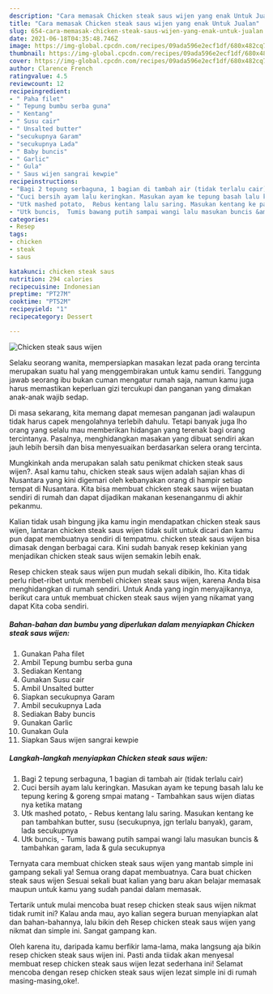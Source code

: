 ```yaml
---
description: "Cara memasak Chicken steak saus wijen yang enak Untuk Jualan"
title: "Cara memasak Chicken steak saus wijen yang enak Untuk Jualan"
slug: 654-cara-memasak-chicken-steak-saus-wijen-yang-enak-untuk-jualan
date: 2021-06-18T04:35:48.746Z
image: https://img-global.cpcdn.com/recipes/09ada596e2ecf1df/680x482cq70/chicken-steak-saus-wijen-foto-resep-utama.jpg
thumbnail: https://img-global.cpcdn.com/recipes/09ada596e2ecf1df/680x482cq70/chicken-steak-saus-wijen-foto-resep-utama.jpg
cover: https://img-global.cpcdn.com/recipes/09ada596e2ecf1df/680x482cq70/chicken-steak-saus-wijen-foto-resep-utama.jpg
author: Clarence French
ratingvalue: 4.5
reviewcount: 12
recipeingredient:
- " Paha filet"
- " Tepung bumbu serba guna"
- " Kentang"
- " Susu cair"
- " Unsalted butter"
- "secukupnya Garam"
- "secukupnya Lada"
- " Baby buncis"
- " Garlic"
- " Gula"
- " Saus wijen sangrai kewpie"
recipeinstructions:
- "Bagi 2 tepung serbaguna, 1 bagian di tambah air (tidak terlalu cair)"
- "Cuci bersih ayam lalu keringkan. Masukan ayam ke tepung basah lalu ke tepung kering &amp; goreng smpai matang Tambahkan saus wijen diatas nya ketika matang"
- "Utk mashed potato,  Rebus kentang lalu saring. Masukan kentang ke pan tambahkan butter, susu (secukupnya, jgn terlalu banyak), garam, lada secukupnya"
- "Utk buncis,  Tumis bawang putih sampai wangi lalu masukan buncis &amp; tambahkan garam, lada &amp; gula secukupnya"
categories:
- Resep
tags:
- chicken
- steak
- saus

katakunci: chicken steak saus 
nutrition: 294 calories
recipecuisine: Indonesian
preptime: "PT27M"
cooktime: "PT52M"
recipeyield: "1"
recipecategory: Dessert

---
```



![Chicken steak saus wijen](https://img-global.cpcdn.com/recipes/09ada596e2ecf1df/680x482cq70/chicken-steak-saus-wijen-foto-resep-utama.jpg)

Selaku seorang wanita, mempersiapkan masakan lezat pada orang tercinta merupakan suatu hal yang menggembirakan untuk kamu sendiri. Tanggung jawab seorang ibu bukan cuman mengatur rumah saja, namun kamu juga harus memastikan keperluan gizi tercukupi dan panganan yang dimakan anak-anak wajib sedap.

Di masa  sekarang, kita memang dapat memesan panganan jadi walaupun tidak harus capek mengolahnya terlebih dahulu. Tetapi banyak juga lho orang yang selalu mau memberikan hidangan yang terenak bagi orang tercintanya. Pasalnya, menghidangkan masakan yang dibuat sendiri akan jauh lebih bersih dan bisa menyesuaikan berdasarkan selera orang tercinta. 



Mungkinkah anda merupakan salah satu penikmat chicken steak saus wijen?. Asal kamu tahu, chicken steak saus wijen adalah sajian khas di Nusantara yang kini digemari oleh kebanyakan orang di hampir setiap tempat di Nusantara. Kita bisa membuat chicken steak saus wijen buatan sendiri di rumah dan dapat dijadikan makanan kesenanganmu di akhir pekanmu.

Kalian tidak usah bingung jika kamu ingin mendapatkan chicken steak saus wijen, lantaran chicken steak saus wijen tidak sulit untuk dicari dan kamu pun dapat membuatnya sendiri di tempatmu. chicken steak saus wijen bisa dimasak dengan berbagai cara. Kini sudah banyak resep kekinian yang menjadikan chicken steak saus wijen semakin lebih enak.

Resep chicken steak saus wijen pun mudah sekali dibikin, lho. Kita tidak perlu ribet-ribet untuk membeli chicken steak saus wijen, karena Anda bisa menghidangkan di rumah sendiri. Untuk Anda yang ingin menyajikannya, berikut cara untuk membuat chicken steak saus wijen yang nikamat yang dapat Kita coba sendiri.

<!--inarticleads1-->

##### Bahan-bahan dan bumbu yang diperlukan dalam menyiapkan Chicken steak saus wijen:

1. Gunakan  Paha filet
1. Ambil  Tepung bumbu serba guna
1. Sediakan  Kentang
1. Gunakan  Susu cair
1. Ambil  Unsalted butter
1. Siapkan secukupnya Garam
1. Ambil secukupnya Lada
1. Sediakan  Baby buncis
1. Gunakan  Garlic
1. Gunakan  Gula
1. Siapkan  Saus wijen sangrai kewpie




<!--inarticleads2-->

##### Langkah-langkah menyiapkan Chicken steak saus wijen:

1. Bagi 2 tepung serbaguna, 1 bagian di tambah air (tidak terlalu cair)
1. Cuci bersih ayam lalu keringkan. Masukan ayam ke tepung basah lalu ke tepung kering &amp; goreng smpai matang - Tambahkan saus wijen diatas nya ketika matang
1. Utk mashed potato,  - Rebus kentang lalu saring. Masukan kentang ke pan tambahkan butter, susu (secukupnya, jgn terlalu banyak), garam, lada secukupnya
1. Utk buncis,  - Tumis bawang putih sampai wangi lalu masukan buncis &amp; tambahkan garam, lada &amp; gula secukupnya




Ternyata cara membuat chicken steak saus wijen yang mantab simple ini gampang sekali ya! Semua orang dapat membuatnya. Cara buat chicken steak saus wijen Sesuai sekali buat kalian yang baru akan belajar memasak maupun untuk kamu yang sudah pandai dalam memasak.

Tertarik untuk mulai mencoba buat resep chicken steak saus wijen nikmat tidak rumit ini? Kalau anda mau, ayo kalian segera buruan menyiapkan alat dan bahan-bahannya, lalu bikin deh Resep chicken steak saus wijen yang nikmat dan simple ini. Sangat gampang kan. 

Oleh karena itu, daripada kamu berfikir lama-lama, maka langsung aja bikin resep chicken steak saus wijen ini. Pasti anda tiidak akan menyesal membuat resep chicken steak saus wijen lezat sederhana ini! Selamat mencoba dengan resep chicken steak saus wijen lezat simple ini di rumah masing-masing,oke!.

